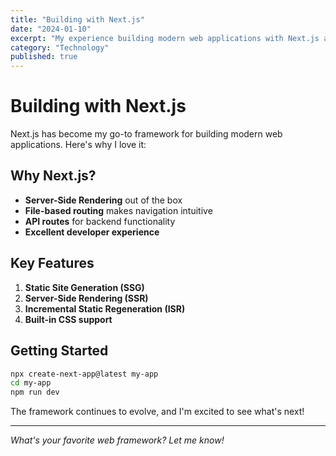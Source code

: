 ```yaml
---
title: "Building with Next.js"
date: "2024-01-10"
excerpt: "My experience building modern web applications with Next.js and React."
category: "Technology"
published: true
---
```


# Building with Next.js

Next.js has become my go-to framework for building modern web applications. Here's why I love it:

## Why Next.js?

- **Server-Side Rendering** out of the box
- **File-based routing** makes navigation intuitive
- **API routes** for backend functionality
- **Excellent developer experience**

## Key Features

1. **Static Site Generation (SSG)**
2. **Server-Side Rendering (SSR)**
3. **Incremental Static Regeneration (ISR)**
4. **Built-in CSS support**

## Getting Started

```bash
npx create-next-app@latest my-app
cd my-app
npm run dev
```

The framework continues to evolve, and I'm excited to see what's next!

---

*What's your favorite web framework? Let me know!*
